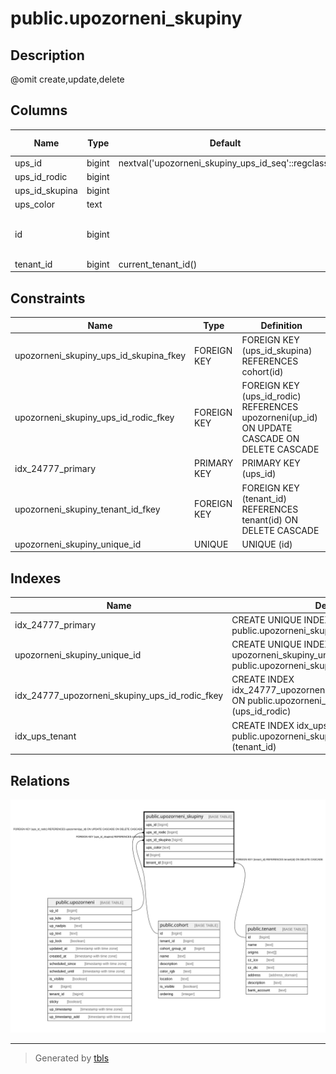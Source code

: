 # public.upozorneni_skupiny

## Description

@omit create,update,delete

## Columns

| Name | Type | Default | Nullable | Extra Definition | Children | Parents | Comment |
| ---- | ---- | ------- | -------- | ---------------- | -------- | ------- | ------- |
| ups_id | bigint | nextval('upozorneni_skupiny_ups_id_seq'::regclass) | false |  |  |  |  |
| ups_id_rodic | bigint |  | false |  |  | [public.upozorneni](public.upozorneni.md) |  |
| ups_id_skupina | bigint |  | false |  |  | [public.cohort](public.cohort.md) |  |
| ups_color | text |  | false |  |  |  |  |
| id | bigint |  | false | GENERATED ALWAYS AS ups_id STORED |  |  |  |
| tenant_id | bigint | current_tenant_id() | false |  |  | [public.tenant](public.tenant.md) |  |

## Constraints

| Name | Type | Definition |
| ---- | ---- | ---------- |
| upozorneni_skupiny_ups_id_skupina_fkey | FOREIGN KEY | FOREIGN KEY (ups_id_skupina) REFERENCES cohort(id) |
| upozorneni_skupiny_ups_id_rodic_fkey | FOREIGN KEY | FOREIGN KEY (ups_id_rodic) REFERENCES upozorneni(up_id) ON UPDATE CASCADE ON DELETE CASCADE |
| idx_24777_primary | PRIMARY KEY | PRIMARY KEY (ups_id) |
| upozorneni_skupiny_tenant_id_fkey | FOREIGN KEY | FOREIGN KEY (tenant_id) REFERENCES tenant(id) ON DELETE CASCADE |
| upozorneni_skupiny_unique_id | UNIQUE | UNIQUE (id) |

## Indexes

| Name | Definition |
| ---- | ---------- |
| idx_24777_primary | CREATE UNIQUE INDEX idx_24777_primary ON public.upozorneni_skupiny USING btree (ups_id) |
| upozorneni_skupiny_unique_id | CREATE UNIQUE INDEX upozorneni_skupiny_unique_id ON public.upozorneni_skupiny USING btree (id) |
| idx_24777_upozorneni_skupiny_ups_id_rodic_fkey | CREATE INDEX idx_24777_upozorneni_skupiny_ups_id_rodic_fkey ON public.upozorneni_skupiny USING btree (ups_id_rodic) |
| idx_ups_tenant | CREATE INDEX idx_ups_tenant ON public.upozorneni_skupiny USING btree (tenant_id) |

## Relations

![er](public.upozorneni_skupiny.svg)

---

> Generated by [tbls](https://github.com/k1LoW/tbls)
